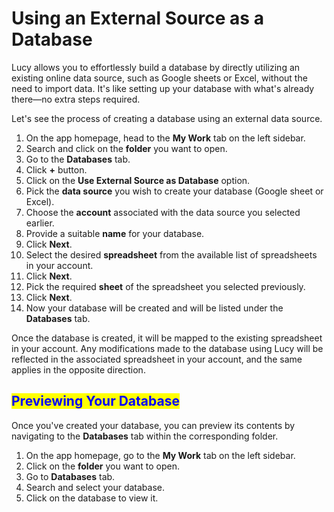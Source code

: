 # Using an External Source as a Database

Lucy allows you to effortlessly build a database by directly utilizing an existing online data source, such as Google sheets or Excel, without the need to import data. It's like setting up your database with what's already there—no extra steps required.

Let's see the process of creating a database using an external data source.

1. On the app homepage, head to the **My Work** tab on the left sidebar.
2. Search and click on the **folder** you want to open.
3. Go to the **Databases** tab.
4. Click **+** button.
5. Click on the **Use External Source as Database** option.
6. Pick the **data source** you wish to create your database (Google sheet or Excel).
7. Choose the **account** associated with the data source you selected earlier.
8. Provide a suitable **name** for your database.
9. Click **Next**.
10. Select the desired **spreadsheet** from the available list of spreadsheets in your account.
11. Click **Next**.
12. Pick the required **sheet** of the spreadsheet you selected previously.
13. Click **Next**.
14. Now your database will be created and will be listed under the **Databases** tab.

Once the database is created, it will be mapped to the existing spreadsheet in your account. Any modifications made to the database using Lucy will be reflected in the associated spreadsheet in your account, and the same applies in the opposite direction.

## <mark style="color:blue;">Previewing Your Database</mark>

Once you've created your database, you can preview its contents by navigating to the **Databases** tab within the corresponding folder.

1. On the app homepage, go to the **My Work** tab on the left sidebar.
2. Click on the **folder** you want to open.
3. Go to **Databases** tab.
4. Search and select your database.
5. Click on the database to view it.
